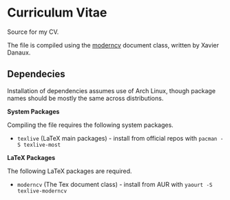 Curriculum Vitae
=================

Source for my CV.

The file is compiled using the [moderncv](http://www.ctan.org/pkg/moderncv) document class, written by Xavier Danaux.


Dependecies
----------------

Installation of dependencies assumes use of Arch Linux, though package names should be mostly the same across distributions.


**System Packages**

Compiling the file requires the following system packages. 

* `texlive` (LaTeX main packages) - install from official repos with `pacman -S texlive-most`


**LaTeX Packages**

The following LaTeX packages are required.

* `moderncv` (The Tex document class) - install from AUR with `yaourt -S texlive-moderncv`
